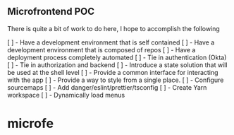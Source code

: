 ## Microfrontend POC

There is quite a bit of work to do here, I hope to accomplish the following

[ ] - Have a development environment that is self contained
[ ] - Have a development environment that is composed of repos
[ ] - Have a deployment process completely automated
[ ] - Tie in authentication (Okta)
[ ] - Tie in authorization and backend
[ ] - Introduce a state solution that will be used at the shell level
[ ] - Provide a common interface for interacting with the app
[ ] - Provide a way to style from a single place.
[ ] - Configure sourcemaps
[ ] - Add danger/eslint/prettier/tsconfig
[ ] - Create Yarn workspace
[ ] - Dynamically load menus
# microfe
